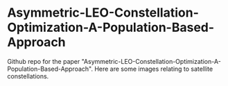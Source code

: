 # Asymmetric-LEO-Constellation-Optimization-A-Population-Based-Approach

Github repo for the paper "Asymmetric-LEO-Constellation-Optimization-A-Population-Based-Approach". Here are some images relating to satellite constellations.
